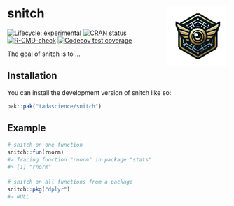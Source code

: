 
<!-- README.md is generated from README.Rmd. Please edit that file -->

# snitch <a href="https://snitch.tada.science"><img src="man/figures/logo.png" align="right" height="138" /></a>

<!-- badges: start -->

[![Lifecycle:
experimental](https://img.shields.io/badge/lifecycle-experimental-orange.svg)](https://lifecycle.r-lib.org/articles/stages.html#experimental)
[![CRAN
status](https://www.r-pkg.org/badges/version/snitch)](https://CRAN.R-project.org/package=snitch)
[![R-CMD-check](https://github.com/tadascience/snitch/actions/workflows/R-CMD-check.yaml/badge.svg)](https://github.com/tadascience/snitch/actions/workflows/R-CMD-check.yaml)
[![Codecov test
coverage](https://codecov.io/gh/tadascience/snitch/branch/main/graph/badge.svg)](https://app.codecov.io/gh/tadascience/snitch?branch=main)
<!-- badges: end -->

The goal of snitch is to …

## Installation

You can install the development version of snitch like so:

``` r
pak::pak("tadascience/snitch")
```

## Example

``` r
# snitch on one function
snitch::fun(rnorm)
#> Tracing function "rnorm" in package "stats"
#> [1] "rnorm"

# snitch on all functions from a package
snitch::pkg("dplyr")
#> NULL
```
